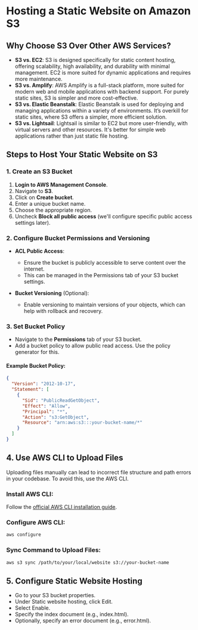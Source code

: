 # Hosting a Static Website on Amazon S3                      
                
## Why Choose S3 Over Other AWS Services?

- **S3 vs. EC2**: S3 is designed specifically for static content hosting, offering scalability, high availability, and durability with minimal management. EC2 is more suited for dynamic applications and requires more maintenance.
- **S3 vs. Amplify**: AWS Amplify is a full-stack platform, more suited for modern web and mobile applications with backend support. For purely static sites, S3 is simpler and more cost-effective.
- **S3 vs. Elastic Beanstalk**: Elastic Beanstalk is used for deploying and managing applications within a variety of environments. It’s overkill for static sites, where S3 offers a simpler, more efficient solution.
- **S3 vs. Lightsail**: Lightsail is similar to EC2 but more user-friendly, with virtual servers and other resources. It's better for simple web applications rather than just static file hosting.

## Steps to Host Your Static Website on S3

### 1. Create an S3 Bucket

1. **Login to AWS Management Console**.
2. Navigate to **S3**.
3. Click on **Create bucket**.
4. Enter a unique bucket name.
5. Choose the appropriate region.
6. Uncheck **Block all public access** (we'll configure specific public access settings later).

### 2. Configure Bucket Permissions and Versioning

- **ACL Public Access**:
  - Ensure the bucket is publicly accessible to serve content over the internet.
  - This can be managed in the Permissions tab of your S3 bucket settings.

- **Bucket Versioning** (Optional):
  - Enable versioning to maintain versions of your objects, which can help with rollback and recovery.

### 3. Set Bucket Policy

- Navigate to the **Permissions** tab of your S3 bucket.
- Add a bucket policy to allow public read access. Use the policy generator for this.

#### Example Bucket Policy:
```json
{
  "Version": "2012-10-17",
  "Statement": [
    {
      "Sid": "PublicReadGetObject",
      "Effect": "Allow",
      "Principal": "*",
      "Action": "s3:GetObject",
      "Resource": "arn:aws:s3:::your-bucket-name/*"
    }
  ]
}
```
## 4. Use AWS CLI to Upload Files

Uploading files manually can lead to incorrect file structure and path errors in your codebase. To avoid this, use the AWS CLI.

### Install AWS CLI:

Follow the [official AWS CLI installation guide](https://docs.aws.amazon.com/cli/latest/userguide/install-cliv2.html).

### Configure AWS CLI:

```bash
aws configure
```
### Sync Command to Upload Files:

```bash
aws s3 sync /path/to/your/local/website s3://your-bucket-name
```
## 5. Configure Static Website Hosting

- Go to your S3 bucket properties.
- Under Static website hosting, click Edit.
- Select Enable.
- Specify the index document (e.g., index.html).
- Optionally, specify an error document (e.g., error.html).

